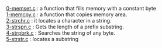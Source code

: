 [0-memset.c](./0-memset.c) : a function that fills memory with a constant byte <br/>
[1-memcpy.c](./1-memcpy.c) : a function that copies memory area. <br/>
[2-strchr.c](./2-strchr.c) : it locates a character in a string. <br/>
[3-strspn.c](./3-strspn.c) : Gets the length of a prefix substring. <br/>
[4-strpbrk.c](./4-strpbrk.c) : Searches the string of any byte. <br/>
[5-strstr.c](./5-strstr.c) : locates a substring <br/>
